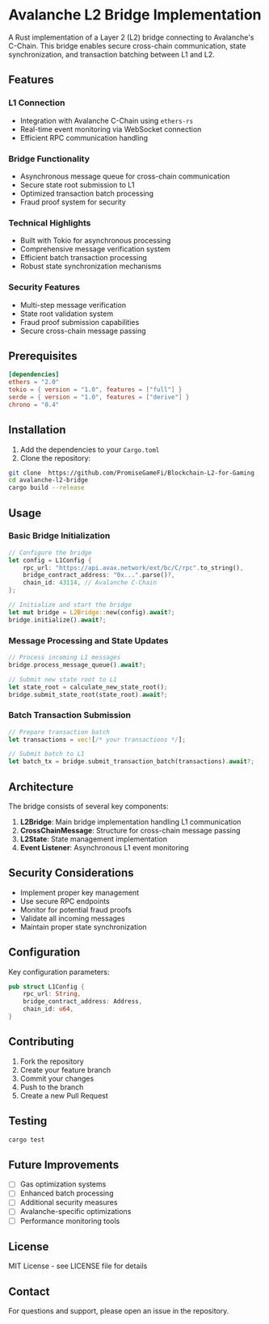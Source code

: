 # Avalanche L2 Bridge Implementation

A Rust implementation of a Layer 2 (L2) bridge connecting to Avalanche's C-Chain. This bridge enables secure cross-chain communication, state synchronization, and transaction batching between L1 and L2.

## Features

### L1 Connection
- Integration with Avalanche C-Chain using `ethers-rs`
- Real-time event monitoring via WebSocket connection
- Efficient RPC communication handling

### Bridge Functionality
- Asynchronous message queue for cross-chain communication
- Secure state root submission to L1
- Optimized transaction batch processing
- Fraud proof system for security

### Technical Highlights
- Built with Tokio for asynchronous processing
- Comprehensive message verification system
- Efficient batch transaction processing
- Robust state synchronization mechanisms

### Security Features
- Multi-step message verification
- State root validation system
- Fraud proof submission capabilities
- Secure cross-chain message passing

## Prerequisites

```toml
[dependencies]
ethers = "2.0"
tokio = { version = "1.0", features = ["full"] }
serde = { version = "1.0", features = ["derive"] }
chrono = "0.4"
```

## Installation

1. Add the dependencies to your `Cargo.toml`
2. Clone the repository:
```bash
git clone  https://github.com/PromiseGameFi/Blockchain-L2-for-Gaming
cd avalanche-l2-bridge
cargo build --release
```

## Usage

### Basic Bridge Initialization

```rust
// Configure the bridge
let config = L1Config {
    rpc_url: "https://api.avax.network/ext/bc/C/rpc".to_string(),
    bridge_contract_address: "0x...".parse()?,
    chain_id: 43114, // Avalanche C-Chain
};

// Initialize and start the bridge
let mut bridge = L2Bridge::new(config).await?;
bridge.initialize().await?;
```

### Message Processing and State Updates

```rust
// Process incoming L1 messages
bridge.process_message_queue().await?;

// Submit new state root to L1
let state_root = calculate_new_state_root();
bridge.submit_state_root(state_root).await?;
```

### Batch Transaction Submission

```rust
// Prepare transaction batch
let transactions = vec![/* your transactions */];

// Submit batch to L1
let batch_tx = bridge.submit_transaction_batch(transactions).await?;
```

## Architecture

The bridge consists of several key components:

1. **L2Bridge**: Main bridge implementation handling L1 communication
2. **CrossChainMessage**: Structure for cross-chain message passing
3. **L2State**: State management implementation
4. **Event Listener**: Asynchronous L1 event monitoring

## Security Considerations

- Implement proper key management
- Use secure RPC endpoints
- Monitor for potential fraud proofs
- Validate all incoming messages
- Maintain proper state synchronization

## Configuration

Key configuration parameters:

```rust
pub struct L1Config {
    rpc_url: String,
    bridge_contract_address: Address,
    chain_id: u64,
}
```

## Contributing

1. Fork the repository
2. Create your feature branch
3. Commit your changes
4. Push to the branch
5. Create a new Pull Request

## Testing

```bash
cargo test
```

## Future Improvements

- [ ] Gas optimization systems
- [ ] Enhanced batch processing
- [ ] Additional security measures
- [ ] Avalanche-specific optimizations
- [ ] Performance monitoring tools

## License

MIT License - see LICENSE file for details

## Contact

For questions and support, please open an issue in the repository.
